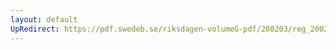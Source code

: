 ```yaml
---
layout: default
UpRedirect: https://pdf.swedeb.se/riksdagen-volumeG-pdf/200203/reg_200203/reg_200203_0099.pdf
---
```

